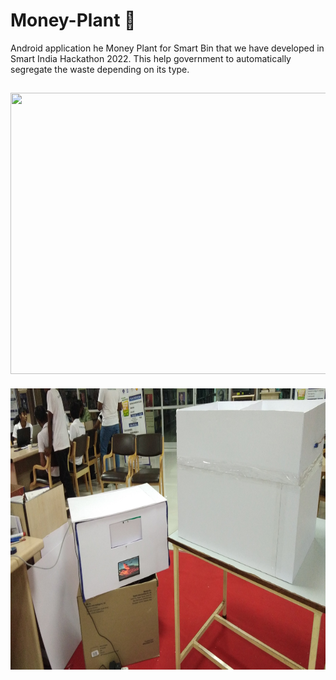 # Money-Plant 🌱
Android application he Money Plant for Smart Bin that we have developed in Smart India Hackathon 2022. This  help government to automatically segregate the waste depending on its type.


<div align="left" >
  <h2> <img src = "https://github.com/manumishra12/Money-Plant-/blob/main/Website%20Video.gif" width = 800px height=450px> </h2>
</div>


<div float="right" width="400">
  <img align="left" height="450" width="800" src="IMG-20220829-WA0000.jpeg">
</div>

